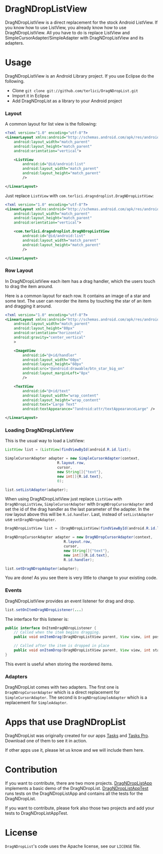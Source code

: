# DragNDropListView
DragNDropListView is a direct replacement for the stock Android ListView. If you know how to use ListView, you already know how to use DragNDropListView. All you have to do is replace ListView and SimpleCursorAdapter/SimpleAdapter with DragNDropListView and its adapters.

# Usage
DragNDropListView is an Android Library project. If you use Eclipse do the following.
* Clone `git clone git://github.com/terlici/DragNDropList.git`
* Import it in Eclipse
* Add DragNDropList as a library to your Android project

### Layout

A common layout for list view is the following:

````xml
<?xml version="1.0" encoding="utf-8"?>
<LinearLayout xmlns:android="http://schemas.android.com/apk/res/android"
    android:layout_width="match_parent"
    android:layout_height="match_parent"
    android:orientation="vertical">

    <ListView
        android:id="@id/android:list"
        android:layout_width="match_parent"
        android:layout_height="match_parent"
        />

</LinearLayout>
````

Just replace `ListView` with `com.terlici.dragndroplist.DragNDropListView`:

````xml
<?xml version="1.0" encoding="utf-8"?>
<LinearLayout xmlns:android="http://schemas.android.com/apk/res/android"
    android:layout_width="match_parent"
    android:layout_height="match_parent"
    android:orientation="vertical">

    <com.terlici.dragndroplist.DragNDropListView
        android:id="@id/android:list"
        android:layout_width="match_parent"
        android:layout_height="match_parent"
        />

</LinearLayout>
````

### Row Layout
In DragNDropListView each item has a drag handler, which the users touch to drag the item around.

Here is a common layout for each row. It contains an image of a star and some text.
The user can reorder the items by touching the star of an item and dragging it around.

````xml
<?xml version="1.0" encoding="utf-8"?>
<LinearLayout xmlns:android="http://schemas.android.com/apk/res/android"
    android:layout_width="match_parent"
    android:layout_height="80px"
    android:orientation="horizontal"
    android:gravity="center_vertical"
    >

    <ImageView
        android:id="@+id/handler"
        android:layout_width="60px"
        android:layout_height="60px"
        android:src="@android:drawable/btn_star_big_on"
        android:layout_marginLeft="8px"
        />

    <TextView
        android:id="@+id/text"
        android:layout_width="wrap_content"
        android:layout_height="wrap_content"
        android:text="Large Text"
        android:textAppearance="?android:attr/textAppearanceLarge" />

</LinearLayout>
````

### Loading DragNDropListView

This is the usual way to load a ListView:

````java
ListView list = (ListView)findViewById(android.R.id.list);

SimpleCursorAdapter adapter = new SimpleCursorAdapter(context,
                        R.layout.row,
                        cursor,
                        new String[]{"text"},
                        new int[]{R.id.text},
                        0);

list.setListAdapter(adapter);
````

When using DragNDropListView just replace `ListView` with `DragNDropListView`,
`SimpleCursorAdapter` with `DragNDropCursorAdapter` and set the id of the drag
handler as the last parameter of the adapter. In the row layout above this will
be `R.id.handler`. Last, instead of `setListAdapter` use `setDragNDropAdapter`.

````java
DragNDropListView list = (DragNDropListView)findViewById(android.R.id.list);

DragNDropCursorAdapter adapter = new DragNDropCursorAdapter(context,
                           R.layout.row,
                           cursor,
                           new String[]{"text"},
                           new int[]{R.id.text},
                           R.id.handler);

list.setDragNDropAdapter(adapter);
````

You are done! As you see there is very little to change to your existing code.

### Events
DragNDropListView provides an event listener for drag and drop.

````java
list.setOnItemDragNDropListener(...)
````

The interface for this listener is:

````java
public interface OnItemDragNDropListener {
    // Called when the item begins dragging.
    public void onItemDrag(DragNDropListView parent, View view, int position, long id);

    // Called after the item is dropped in place
    public void onItemDrop(DragNDropListView parent, View view, int startPosition, int endPosition, long id);
}
````

This event is useful when storing the reordered items.

### Adapters

DragNDropList comes with two adapters. The first one is `DragNDropCursorAdapter`
which is a direct replacement for `SimpleCursorAdapter`. The second is `DragNDropSimpleAdapter`
which is a replacement for `SimpleAdapter`.

# Apps that use DragNDropList
DragNDropList was originally created for our apps [Tasks](http://play.google.com/store/apps/details?id=com.vnsndev.tasks) and
[Tasks Pro](http://play.google.com/store/apps/details?id=com.vnsndev.taskspro). Download one of them to see it in action.

If other apps use it, please let us know and we will include them here.

# Contribution
If you want to contribute, there are two more projects. [DragNDropListApp](https://github.com/terlici/DragNDropListApp) implements a basic demo of the DragNDropList. [DragNDropListAppTest](https://github.com/terlici/DragNDropListAppTest) runs tests on the DragNDropListApp and contains all the tests for the DragNDropList.

If you want to contribute, please fork also those two projects and add your tests to DragNDropListAppTest.

# License

`DragNDropList`'s code uses the Apache license, see our `LICENSE` file.
